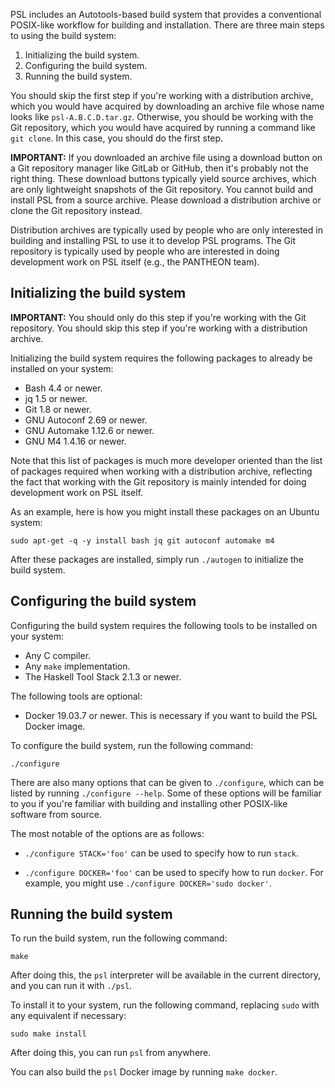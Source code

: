 PSL includes an Autotools-based build system that provides a
conventional POSIX-like workflow for building and installation.
There are three main steps to using the build system:

1. Initializing the build system.
2. Configuring the build system.
3. Running the build system.

You should skip the first step if you're working with a distribution
archive, which you would have acquired by downloading an archive file
whose name looks like `psl-A.B.C.D.tar.gz`.
Otherwise, you should be working with the Git repository, which you
would have acquired by running a command like `git clone`.
In this case, you should do the first step.

**IMPORTANT:**
If you downloaded an archive file using a download button on a Git
repository manager like GitLab or GitHub, then it's probably not the
right thing.
These download buttons typically yield source archives, which are only
lightweight snapshots of the Git repository.
You cannot build and install PSL from a source archive.
Please download a distribution archive or clone the Git repository
instead.

Distribution archives are typically used by people who are only
interested in building and installing PSL to use it to develop PSL
programs.
The Git repository is typically used by people who are interested in
doing development work on PSL itself (e.g., the PANTHEON team).

## Initializing the build system

**IMPORTANT:**
You should only do this step if you're working with the Git repository.
You should skip this step if you're working with a distribution archive.

Initializing the build system requires the following packages to already
be installed on your system:

- Bash 4.4 or newer.
- jq 1.5 or newer.
- Git 1.8 or newer.
- GNU Autoconf 2.69 or newer.
- GNU Automake 1.12.6 or newer.
- GNU M4 1.4.16 or newer.

Note that this list of packages is much more developer oriented than the
list of packages required when working with a distribution archive,
reflecting the fact that working with the Git repository is mainly
intended for doing development work on PSL itself.

As an example, here is how you might install these packages on an Ubuntu
system:

```
sudo apt-get -q -y install bash jq git autoconf automake m4
```

After these packages are installed, simply run `./autogen` to initialize
the build system.

## Configuring the build system

Configuring the build system requires the following tools to be
installed on your system:

- Any C compiler.
- Any `make` implementation.
- The Haskell Tool Stack 2.1.3 or newer.

The following tools are optional:

- Docker 19.03.7 or newer.
  This is necessary if you want to build the PSL Docker image.

To configure the build system, run the following command:

```
./configure
```

There are also many options that can be given to `./configure`, which
can be listed by running `./configure --help`.
Some of these options will be familiar to you if you're familiar with
building and installing other POSIX-like software from source.

The most notable of the options are as follows:

- `./configure STACK='foo'` can be used to specify how to run `stack`.

- `./configure DOCKER='foo'` can be used to specify how to run `docker`.
  For example, you might use `./configure DOCKER='sudo docker'`.

## Running the build system

To run the build system, run the following command:

```
make
```

After doing this, the `psl` interpreter will be available in the
current directory, and you can run it with `./psl`.

To install it to your system, run the following command, replacing
`sudo` with any equivalent if necessary:

```
sudo make install
```

After doing this, you can run `psl` from anywhere.

You can also build the `psl` Docker image by running `make docker`.
